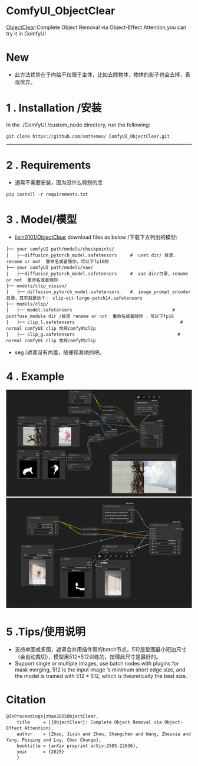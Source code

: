 # ComfyUI_ObjectClear
[ObjectClear](https://github.com/zjx0101/ObjectClear):Complete Object Removal via Object-Effect Attention,you can try it in ComfyUI


# New
* 此方法优势在于内绘不仅限于主体，比如去除物体，物体的影子也会去掉，表现优异。

# 1 . Installation /安装

In the ./ComfyUI /custom_node directory, run the following:   
```
git clone https://github.com/smthemex/ ComfyUI_ObjectClear.git
```
---

# 2 . Requirements  
* 通常不需要安装，因为没什么特别的库

```
pip install -r requirements.txt
```

# 3 . Model/模型
* [jixin0101/ObjectClear](https://huggingface.co/jixin0101/ObjectClear/tree/main)  download files as below /下载下方列出的模型:
```
├── your comfyUI path/models/checkpoints/
|   ├──diffusion_pytorch_model.safetensors     #  unet dir/ 目录，rename or not  重命名或者随你，可以下fp16的
├── your comfyUI path/models/vae/
|   ├──diffusion_pytorch_model.safetensors     #  vae dir/目录，rename or not  重命名或者随你
├── models/clip_vision/
|   ├── diffusion_pytorch_model.safetensors    #  image_prompt_encoder 目录，其实就是这个： clip-vit-large-patch14.safetensors
├── models/clip/
|   ├── model.safetensors                                      # postfuse_module dir /目录 rename or not  重命名或者随你 ，可以下fp16 
|   ├── clip_l.safetensors                                        # normal comfyUI clip 常规comfy的clip
|   ├── clip_g.safetensors                                       # normal comfyUI clip 常规comfy的clip

```
* seg /遮罩没有内置，随便用其他的吧。

# 4 . Example
![](https://github.com/smthemex/ComfyUI_ObjectClear/blob/main/example_workflows/example_mult.png)
![](https://github.com/smthemex/ComfyUI_ObjectClear/blob/main/example_workflows/example.png)


# 5 .Tips/使用说明
* 支持单图或多图，遮罩合并用插件带的batch节点，512是垫图最小短边尺寸（会自动裁切），模型用512*512训练的，按理此尺寸是最好的。
* Support single or multiple images, use batch nodes with plugins for mask merging, 512 is the input image ‘s minimum short edge size, and the model is trained with 512 * 512, which is theoretically the best size.

#  Citation
```
@InProceedings{zhao2025ObjectClear,
    title     = {{ObjectClear}: Complete Object Removal via Object-Effect Attention},
    author    = {Zhao, Jixin and Zhou, Shangchen and Wang, Zhouxia and Yang, Peiqing and Loy, Chen Change},
    booktitle = {arXiv preprint arXiv:2505.22636},
    year      = {2025}
    }
```
